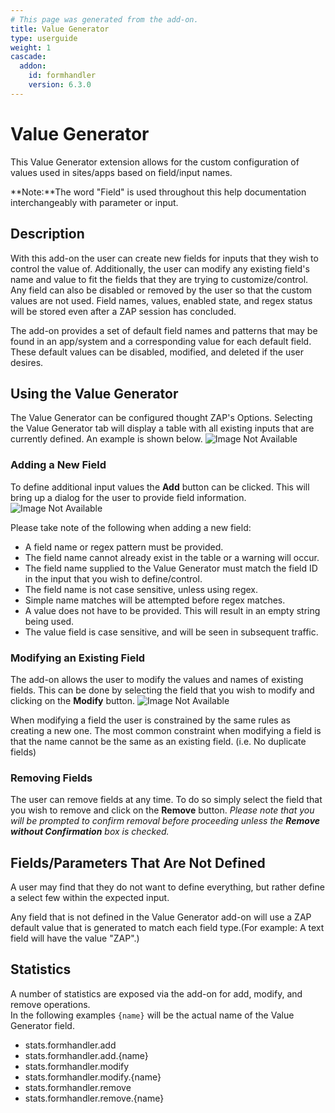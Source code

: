 ```yaml
---
# This page was generated from the add-on.
title: Value Generator
type: userguide
weight: 1
cascade:
  addon:
    id: formhandler
    version: 6.3.0
---
```


# Value Generator

This Value Generator extension allows for the custom configuration of values used in sites/apps based on field/input names.

**Note:**The word "Field" is used throughout this help documentation interchangeably with parameter or input.

## Description

With this add-on the user can create new fields for inputs that they wish to control the
value of. Additionally, the user can modify any existing field's name and value to fit the fields that
they are trying to customize/control. Any field can also be disabled or removed by the user so that the custom values
are not used. Field names, values, enabled state, and regex status will be stored even after a ZAP session has
concluded.

The add-on provides a set of default field names and patterns that may be found in an app/system and a corresponding
value for each default field. These default values can be disabled, modified, and deleted if the
user desires.

## Using the Value Generator

The Value Generator can be configured thought ZAP's Options. Selecting the Value Generator tab will display a table
with all existing inputs that are currently defined. An example is shown below.
![Image Not Available](/docs/desktop/addons/value-generator/images/formHandlerTable.PNG)

### Adding a New Field

To define additional input values the **Add** button can be clicked. This will bring up a dialog
for the user to provide field information.
![Image Not Available](/docs/desktop/addons/value-generator/images/formHandlerAddDialog.PNG)

Please take note of the following when adding a new field:

* A field name or regex pattern must be provided.
* The field name cannot already exist in the table or a warning will occur.
* The field name supplied to the Value Generator must match the field ID in the input that you wish to define/control.
* The field name is not case sensitive, unless using regex.
* Simple name matches will be attempted before regex matches.
* A value does not have to be provided. This will result in an empty string being used.
* The value field is case sensitive, and will be seen in subsequent traffic.


### Modifying an Existing Field

The add-on allows the user to modify the values and names of existing fields. This can be done
by selecting the field that you wish to modify and clicking on the **Modify** button.
![Image Not Available](/docs/desktop/addons/value-generator/images/formHandlerModDialog.PNG)

When modifying a field the user is constrained by the same rules as creating a new one. The most
common constraint when modifying a field is that the name cannot be the same as an existing field.
(i.e. No duplicate fields)

### Removing Fields

The user can remove fields at any time. To do so simply select the field that you wish to remove and
click on the **Remove** button. *Please note that you will be prompted to confirm removal before
proceeding unless the **Remove without Confirmation** box is checked.*

## Fields/Parameters That Are Not Defined

A user may find that they do not want to define everything, but rather define a select few within
the expected input.

Any field that is not defined in the Value Generator add-on will use a ZAP default value that is generated to match
each field type.(For example: A text field will have the value "ZAP".)

## Statistics

A number of statistics are exposed via the add-on for add, modify, and remove operations.  
In the following examples `{name}` will be the actual name of the Value Generator field.

* stats.formhandler.add
* stats.formhandler.add.{name}
* stats.formhandler.modify
* stats.formhandler.modify.{name}
* stats.formhandler.remove
* stats.formhandler.remove.{name}

